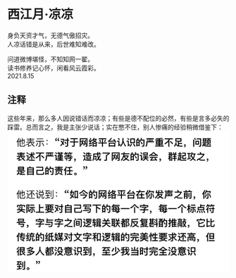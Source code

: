 # 西江月·凉凉
   
身负天资才气，无德气傲招灾。   
人凉话错是从来，后世难知难改。   
   
问道微博堪怪，不知知网一翟。   
读书修养记心怀，闲看风云霞彩。   
2021.8.15   
   
## 注释
   
这些年来，那么多人因说错话而凉凉；有些是德不配位的必然，有些是言多必失的踩雷。总而言之，我是主张少说话；实在憋不住，别人惨痛的经验稍微借鉴下：   
![fscj_ll](..\Images\fscj_ll.jpg)   